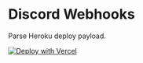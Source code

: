 # Discord Webhooks

Parse Heroku deploy payload.

[![Deploy with Vercel](https://vercel.com/button)](https://vercel.com/new/git/external?repository-url=https%3A%2F%2Fgithub.com%2Fmuan%2Fdiscord-webhooks)
